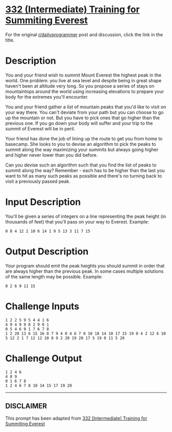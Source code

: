 # [332 (Intermediate) Training for Summiting Everest](https://www.reddit.com/r/dailyprogrammer/comments/71gbqj/20170920_challenge_332_intermediate_training_for/)

For the original [r/dailyprogrammer](https://www.reddit.com/r/dailyprogrammer/) post and discussion, click the link in the title.

# Description
You and your friend wish to summit Mount Everest the highest peak in the world. One problem: you live at sea level and despite being in great shape haven't been at altitude very long. So you propose a series of stays on mountaintops around the world using increasing elevations to prepare your body for the extremes you'll encounter. 

You and your friend gather a list of mountain peaks that you'd like to visit on your way there. You can't deviate from your path but you can choose to go up the mountain or not. But you have to pick ones that go higher than the previous one. If you go down your body will suffer and your trip to the summit of Everest will be in peril.

Your friend has done the job of lining up the route to get you from home to basecamp. She looks to you to devise an algorithm to pick the peaks to summit along the way maximizing your summits but always going higher and higher never lower than you did before. 

Can you devise such an algorithm such that you find the list of peaks to summit along the way? Remember - each has to be higher than the last you want to hit as many such peaks as possible and there's no turning back to visit a previously passed peak.

# Input Description
You'll be given a series of integers on a line representing the peak height (in thousands of feet) that you'll pass on your way to Everest. Example:


```
0 8 4 12 2 10 6 14 1 9 5 13 3 11 7 15
```
# Output Description
Your program should emit the peak heights you should summit in order that are always higher than the previous peak. In some cases multiple solutions of the same length may be possible. Example:


```
0 2 6 9 11 15
```
# Challenge Inputs

```
1 2 2 5 9 5 4 4 1 6
4 9 4 9 9 8 2 9 0 1
0 5 4 6 9 1 7 6 7 8
1 2 20 13 6 15 16 0 7 9 4 0 4 6 7 8 10 18 14 10 17 15 19 0 4 2 12 6 10 5 12 2 1 7 12 12 10 8 9 2 20 19 20 17 5 19 0 11 5 20
```
# Challenge Output

```
1 2 4 6
4 8 9
0 1 6 7 8
1 2 4 6 7 8 10 14 15 17 19 20
```

----
## **DISCLAIMER**
This prompt has been adapted from [332 [Intermediate] Training for Summiting Everest](https://www.reddit.com/r/dailyprogrammer/comments/71gbqj/20170920_challenge_332_intermediate_training_for/
)
